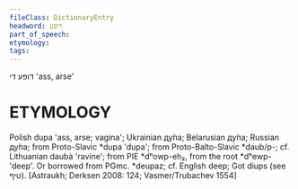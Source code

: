 ```yaml
---
fileClass: DictionaryEntry
headword: דופּע
part_of_speech: 
etymology: 
tags: 
---
```

דופּע
די
'ass, arse'

ETYMOLOGY
===========
Polish dupa 'ass, arse; vagina'; Ukrainian ду́па; Belarusian ду́па; Russian ду́па; from Proto-Slavic *dupa 'dupa'; from Proto-Balto-Slavic *daub/p-; cf. Lithuanian daubà 'ravine'; from PIE *dʰowp-eh₂, from the root *dʰewp- 'deep'.
Or borrowed from PGmc. *deupaz; cf. English deep; Got diups (see טיף). 
[Astraukh; Derksen 2008: 124; Vasmer/Trubachev 1554]